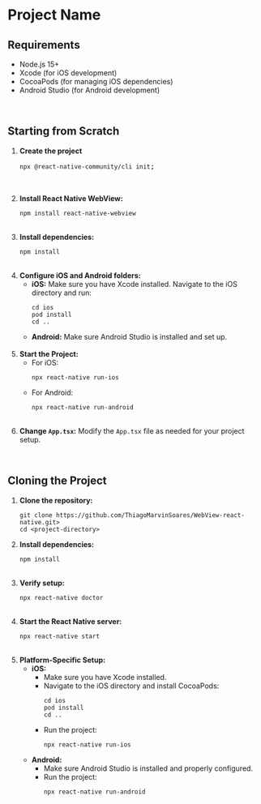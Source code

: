 <h1>Project Name</h1>

<h2>Requirements</h2>
<ul>
  <li>Node.js 15+</li>
  <li>Xcode (for iOS development)</li>
  <li>CocoaPods (for managing iOS dependencies)</li>
  <li>Android Studio (for Android development)</li>
</ul>
<br>
<h2>Starting from Scratch</h2>
<ol>
  <li><strong>Create the project</strong>
    <pre><code>npx @react-native-community/cli init</code>;
  </li>
  <br>
   <li><strong>Install React Native WebView:</strong>
    <pre><code>npm install react-native-webview</code></pre>
  </li>
  <br>
  <li><strong>Install dependencies:</strong>
    <pre><code>npm install</code></pre>
  </li>
  <br>
  <li><strong>Configure iOS and Android folders:</strong>
    <ul>
      <li><strong>iOS:</strong> Make sure you have Xcode installed. Navigate to the iOS directory and run:
        <pre><code>cd ios
pod install
cd ..</code></pre>
      </li>
      <li><strong>Android:</strong> Make sure Android Studio is installed and set up.</li>
    </ul>
  </li>
  <br>
  <li><strong>Start the Project:</strong>
    <ul>
      <li>For iOS:
        <pre><code>npx react-native run-ios</code></pre>
      </li>
      <li>For Android:
        <pre><code>npx react-native run-android</code></pre>
      </li>
    </ul>
  </li>
  <br>
  <li><strong>Change <code>App.tsx</code>:</strong> Modify the <code>App.tsx</code> file as needed for your project setup.</li>
</ol>
<br>
<h2>Cloning the Project</h2>
<ol>
  <li><strong>Clone the repository:</strong>
    <pre><code>git clone https://github.com/ThiagoMarvinSoares/WebView-react-native.git&gt;
cd &lt;project-directory&gt;</code></pre>
  </li>
  
  <li><strong>Install dependencies:</strong>
    <pre><code>npm install</code></pre>
  </li>
  <br>
  <li><strong>Verify setup:</strong>
    <pre><code>npx react-native doctor</code></pre>
  </li>
  <br>
  <li><strong>Start the React Native server:</strong>
    <pre><code>npx react-native start</code></pre>
  </li>
  <br>
  <li><strong>Platform-Specific Setup:</strong>
    <ul>
      <li><strong>iOS:</strong>
        <ul>
          <li>Make sure you have Xcode installed.</li>
          <li>Navigate to the iOS directory and install CocoaPods:
            <pre><code>cd ios
pod install
cd ..</code></pre>
          </li>
          <li>Run the project:
            <pre><code>npx react-native run-ios</code></pre>
          </li>
        </ul>
      </li>
      <li><strong>Android:</strong>
        <ul>
          <li>Make sure Android Studio is installed and properly configured.</li>
          <li>Run the project:
            <pre><code>npx react-native run-android</code></pre>
          </li>
        </ul>
      </li>
    </ul>
  </li>
</ol>
